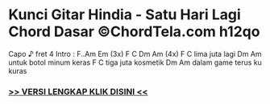 
 # Kunci Gitar Hindia - Satu Hari Lagi Chord Dasar ©ChordTela.com h12qo


Capo ♪ fret 4 Intro : F..Am Em (3x) F C Dm Am (4x) F C lima juta lagi Dm Am untuk botol minum keras F C tiga juta kosmetik Dm Am dalam game terus ku kuras

###  <a href="https://shortlighzx.web.app?sq=Kunci Gitar Hindia - Satu Hari Lagi Chord Dasar ©ChordTela.com"> >> VERSI LENGKAP KLIK DISINI << </a>
